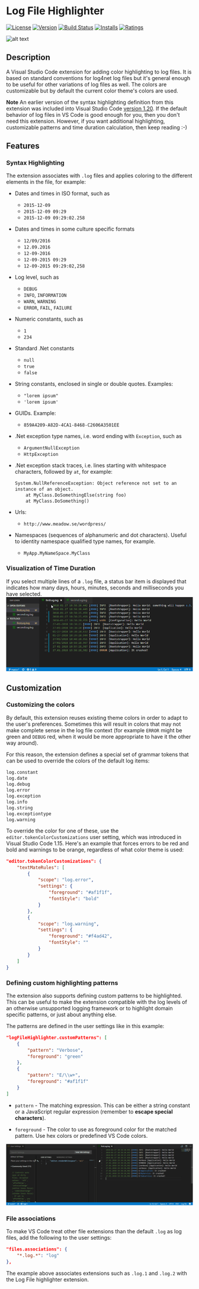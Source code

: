 # Log File Highlighter

[![License](https://img.shields.io/badge/license-MIT-green.svg?style=flat)](https://raw.githubusercontent.com/emilast/vscode-logfile-highlighter/master/LICENSE) [![Version](https://vsmarketplacebadge.apphb.com/version/emilast.LogFileHighlighter.svg)](https://marketplace.visualstudio.com/items?itemName=emilast.LogFileHighlighter) [![Build Status](https://travis-ci.org/emilast/vscode-logfile-highlighter.svg?branch=master)](https://travis-ci.org/emilast/vscode-logfile-highlighter) [![Installs](https://vsmarketplacebadge.apphb.com/installs/emilast.LogFileHighlighter.svg)](https://marketplace.visualstudio.com/items?itemName=emilast.LogFileHighlighter) [![Ratings](https://vsmarketplacebadge.apphb.com/rating/emilast.LogFileHighlighter.svg)](https://marketplace.visualstudio.com/items?itemName=emilast.LogFileHighlighter)

![alt text][sample]

## Description

A Visual Studio Code extension for adding color highlighting to log files. It is based on standard conventions for log4net log files but it's general enough to be useful for other variations of log files as well. The colors are customizable but by default the current color theme's colors are used.

**Note**
An earlier version of the syntax highlighting definition from this extension was included into Visual Studio Code [version 1.20](https://code.visualstudio.com/updates/v1_20#_output-panel). If the default behavior of log files in VS Code is good enough for you, then you don't need this extension. However, if you want additional highlighting, customizable patterns and time duration calculation, then keep reading :-)

## Features

### Syntax Highlighting

The extension associates with `.log` files and applies coloring to the different elements in the file, for example:

- Dates and times in ISO format, such as
  - `2015-12-09`
  - `2015-12-09 09:29`
  - `2015-12-09 09:29:02.258`
- Dates and times in some culture specific formats
  - `12/09/2016`
  - `12.09.2016`
  - `12-09-2016`
  - `12-09-2015 09:29`
  - `12-09-2015 09:29:02,258`
- Log level, such as
  - `DEBUG`
  - `INFO`, `INFORMATION`
  - `WARN`, `WARNING`
  - `ERROR`, `FAIL`, `FAILURE`
- Numeric constants, such as
  - `1`
  - `234`
- Standard .Net constants
  - `null`
  - `true`
  - `false`
- String constants, enclosed in single or double quotes. Examples:
  - `"lorem ipsum"`
  - `'lorem ipsum'`
- GUIDs. Example:
  - `859A4209-A82D-4CA1-8468-C2606A3501EE`
- .Net exception type names, i.e. word ending with `Exception`, such as
  - `ArgumentNullException`
  - `HttpException`
- .Net exception stack traces, i.e. lines starting with whitespace characters, followed by `at`, for example:
  ```
  System.NullReferenceException: Object reference not set to an instance of an object.
      at MyClass.DoSomethingElse(string foo)
      at MyClass.DoSomething()
  ```
- Urls:

  - `http://www.meadow.se/wordpress/`

- Namespaces (sequences of alphanumeric and dot characters). Useful to identity namespace qualified type names, for example.
  - `MyApp.MyNameSpace.MyClass`

### Visualization of Time Duration

If you select multiple lines of a `.log` file,
a status bar item is displayed that indicates how many days, hours, minutes, seconds and milliseconds you have selected.
![Time Duration Sample](content/Selection-Sample.gif)

## Customization

### Customizing the colors

By default, this extension reuses existing theme colors in order to adapt to the user's preferences. Sometimes this will result in colors that may not make complete sense in the log file context (for example `ERROR` might be green and `DEBUG` red, when it would be more appropriate to have it the other way around).

For this reason, the extension defines a special set of grammar tokens that can be used to override the colors of the default log items:

```
log.constant
log.date
log.debug
log.error
log.exception
log.info
log.string
log.exceptiontype
log.warning
```

To override the color for one of these, use the `editor.tokenColorCustomizations` user setting, which was introduced in Visual Studio Code 1.15. Here's an example that forces errors to be red and bold and warnings to be orange, regardless of what color theme is used:

```JSON
"editor.tokenColorCustomizations": {
    "textMateRules": [
        {
            "scope": "log.error",
            "settings": {
                "foreground": "#af1f1f",
                "fontStyle": "bold"
            }
        },
        {
            "scope": "log.warning",
            "settings": {
                "foreground": "#f4ad42",
                "fontStyle": ""
            }
        }
    ]
}
```

### Defining custom highlighting patterns

The extension also supports defining custom patterns to be highlighted. This can be useful to make the extension compatible with the log levels of an otherwise unsupported logging framework or to highlight domain specific patterns, or just about anything else.

The patterns are defined in the user settings like in this example:

```JSON
"logFileHighlighter.customPatterns": [
    {
        "pattern": "Verbose",
        "foreground": "green"
    },
    {
        "pattern": "E/\\w+",
        "foreground": "#af1f1f"
    }
]
```

- `pattern` - The matching expression. This can be either a string constant or a JavaScript regular expression (remember to **escape special characters**).

- `foreground` - The color to use as foreground color for the matched pattern. Use hex colors or predefined VS Code colors.

![Custom Pattern Sample](content/CustomPattern-Sample.gif)

### File associations

To make VS Code treat other file extensions than the default `.log` as log files, add the following to the user settings:

```JSON
"files.associations": {
    "*.log.*": "log"
},
```

The example above associates extensions such as `.log.1` and `.log.2` with the Log File highlighter extension.

[sample]: https://raw.githubusercontent.com/emilast/vscode-logfile-highlighter/master/content/sample.png
